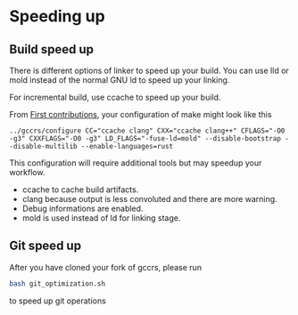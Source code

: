 # Speeding up

## Build speed up

There is different options of linker to speed up your build. You can use lld or mold instead of the normal GNU ld to speed up your linking.

For incremental build, use ccache to speed up your build.

From [First contributions](https://github.com/Rust-GCC/gccrs/wiki/First-contributions), your configuration of make might look like this

```
../gccrs/configure CC="ccache clang" CXX="ccache clang++" CFLAGS="-O0 -g3" CXXFLAGS="-O0 -g3" LD_FLAGS="-fuse-ld=mold" --disable-bootstrap --disable-multilib --enable-languages=rust
```

This configuration will require additional tools but may speedup your workflow.
- ccache to cache build artifacts.
- clang because output is less convoluted and there are more warning.
- Debug informations are enabled.
- mold is used instead of ld for linking stage.

## Git speed up

After you have cloned your fork of gccrs, please run
```bash
bash git_optimization.sh
```

to speed up git operations